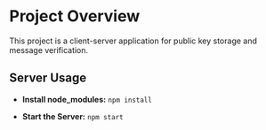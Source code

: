 # Project Overview
This project is a client-server application for public key storage and message verification.

## Server Usage
- **Install node_modules:** `npm install`

- **Start the Server:** `npm start`
